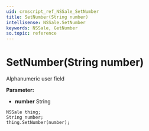 ```yaml
---
uid: crmscript_ref_NSSale_SetNumber
title: SetNumber(String number)
intellisense: NSSale.SetNumber
keywords: NSSale, GetNumber
so.topic: reference
---
```


# SetNumber(String number)

Alphanumeric user field

**Parameter:** 
 - **number** String

```crmscript
NSSale thing;
String number;
thing.SetNumber(number);
```

